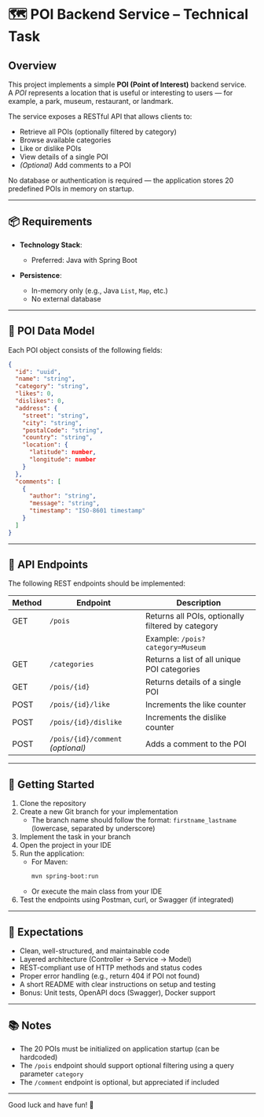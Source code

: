 # 🗺️ POI Backend Service – Technical Task

## Overview

This project implements a simple **POI (Point of Interest)** backend service.  
A *POI* represents a location that is useful or interesting to users — for example, a park, museum, restaurant, or landmark.

The service exposes a RESTful API that allows clients to:

- Retrieve all POIs (optionally filtered by category)
- Browse available categories
- Like or dislike POIs
- View details of a single POI
- *(Optional)* Add comments to a POI

No database or authentication is required — the application stores 20 predefined POIs in memory on startup.

---

## 📦 Requirements

- **Technology Stack**:  
  - Preferred: Java with Spring Boot  

- **Persistence**:  
  - In-memory only (e.g., Java `List`, `Map`, etc.)  
  - No external database

---

## 🧱 POI Data Model

Each POI object consists of the following fields:

```json
{
  "id": "uuid",
  "name": "string",
  "category": "string",
  "likes": 0,
  "dislikes": 0,
  "address": {
    "street": "string",
    "city": "string",
    "postalCode": "string",
    "country": "string",
    "location": {
      "latitude": number,
      "longitude": number
    }
  },
  "comments": [
    {
      "author": "string",
      "message": "string",
      "timestamp": "ISO-8601 timestamp"
    }
  ]
}
```
---

## 🔗 API Endpoints

The following REST endpoints should be implemented:

| Method | Endpoint                      | Description                                                   |
|--------|-------------------------------|---------------------------------------------------------------|
| GET    | `/pois`                       | Returns all POIs, optionally filtered by category             |
|        |                               | Example: `/pois?category=Museum`                              |
| GET    | `/categories`                | Returns a list of all unique POI categories                   |
| GET    | `/pois/{id}`                 | Returns details of a single POI                               |
| POST   | `/pois/{id}/like`            | Increments the like counter                                   |
| POST   | `/pois/{id}/dislike`         | Increments the dislike counter                                |
| POST   | `/pois/{id}/comment` *(optional)* | Adds a comment to the POI

---

## 🚀 Getting Started

1. Clone the repository
2. Create a new Git branch for your implementation  
   - The branch name should follow the format: `firstname_lastname` (lowercase, separated by underscore)
3. Implement the task in your branch
4. Open the project in your IDE
5. Run the application:
   - For Maven:
     ```bash
     mvn spring-boot:run
     ```
   - Or execute the main class from your IDE
6. Test the endpoints using Postman, curl, or Swagger (if integrated)

---

## 🧪 Expectations

- Clean, well-structured, and maintainable code
- Layered architecture (Controller → Service → Model)
- REST-compliant use of HTTP methods and status codes
- Proper error handling (e.g., return 404 if POI not found)
- A short README with clear instructions on setup and testing
- Bonus: Unit tests, OpenAPI docs (Swagger), Docker support

---

## 📚 Notes

- The 20 POIs must be initialized on application startup (can be hardcoded)
- The `/pois` endpoint should support optional filtering using a query parameter `category`
- The `/comment` endpoint is optional, but appreciated if included

---

Good luck and have fun! 🚀
